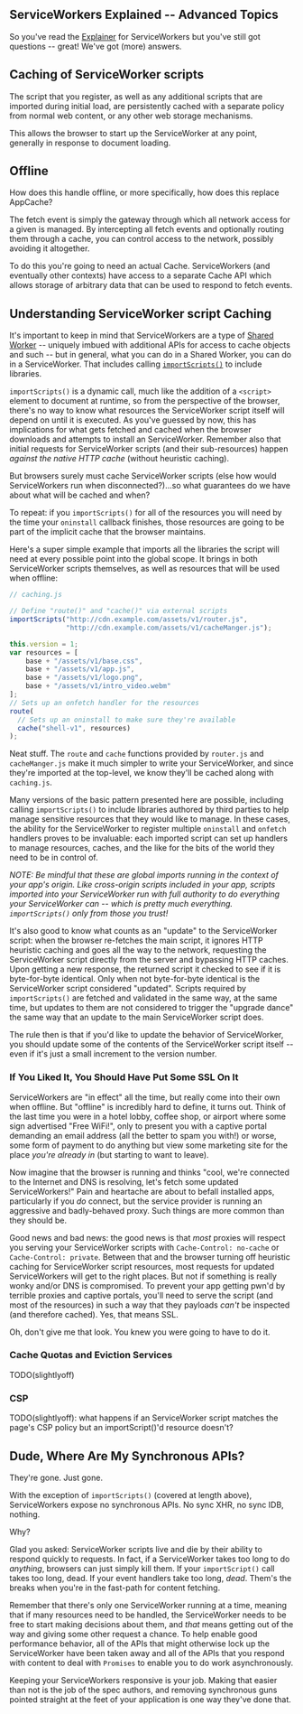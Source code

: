 <h2>ServiceWorkers Explained -- Advanced Topics</h2>

So you've read the [Explainer](explainer.md) for ServiceWorkers but you've still got questions -- great! We've got (more) answers.

## Caching of ServiceWorker scripts

The script that you register, as well as any additional scripts that
are imported during initial load, are persistently cached with a separate policy from normal web content, or any other web storage mechanisms.

This allows the browser to start up the ServiceWorker at any point, generally in response to document loading.

## Offline

How does this handle offline, or more specifically, how does this replace AppCache?

The fetch event is simply the gateway through which all network access for a given is managed. By intercepting all fetch events and optionally routing them through a cache, you can control access to the network, possibly avoiding it altogether.

To do this you're going to need an actual Cache. ServiceWorkers (and eventually other contexts) have access to a separate Cache API which allows storage of arbitrary data that can be used to respond to fetch events.

## Understanding ServiceWorker script Caching

It's important to keep in mind that ServiceWorkers are a type of [Shared Worker](http://www.w3.org/TR/workers/#shared-workers-and-the-sharedworker-interface) -- uniquely imbued with additional APIs for access to cache objects and such -- but in general, what you can do in a Shared Worker, you can do in a ServiceWorker. That includes calling [`importScripts()`](https://developer.mozilla.org/en-US/docs/DOM/Using_web_workers#Importing_scripts_and_libraries) to include libraries.

`importScripts()` is a dynamic call, much like the addition of a `<script>` element to document at runtime, so from the perspective of the browser, there's no way to know what resources the ServiceWorker script itself will depend on until it is executed. As you've guessed by now, this has implications for what gets fetched and cached when the browser downloads and attempts to install an ServiceWorker. Remember also that initial requests for ServiceWorker scripts (and their sub-resources) happen *against the native HTTP cache* (without heuristic caching).

But browsers surely must cache ServiceWorker scripts (else how would ServiceWorkers run when disconnected?)...so what guarantees do we have about what will be cached and when?

To repeat: if you `importScripts()` for all of the resources you will need by the time your `oninstall` callback finishes, those resources are going to be part of the implicit cache that the browser maintains.

Here's a super simple example that imports all the libraries the script will need at every possible point into the global scope. It brings in both ServiceWorker scripts themselves, as well as resources that will be used when offline:

```js
// caching.js

// Define "route()" and "cache()" via external scripts
importScripts("http://cdn.example.com/assets/v1/router.js",
              "http://cdn.example.com/assets/v1/cacheManger.js");

this.version = 1;
var resources = [
    base + "/assets/v1/base.css",
    base + "/assets/v1/app.js",
    base + "/assets/v1/logo.png",
    base + "/assets/v1/intro_video.webm"
];
// Sets up an onfetch handler for the resources
route(
  // Sets up an oninstall to make sure they're available
  cache("shell-v1", resources)
);
```

Neat stuff. The `route` and `cache` functions provided by `router.js` and `cacheManger.js` make it much simpler to write your ServiceWorker, and since they're imported at the top-level, we know they'll be cached along with `caching.js`.

Many versions of the basic pattern presented here are possible, including calling `importScripts()` to include libraries authored by third parties to help manage sensitive resources that they would like to manage. In these cases, the ability for the ServiceWorker to register multiple `oninstall` and `onfetch` handlers proves to be invaluable: each imported script can set up handlers to manage resources, caches, and the like for the bits of the world they need to be in control of.

_*NOTE: Be mindful that these are global imports running in the context of your app's origin. Like cross-origin scripts included in your app, scripts imported into your ServiceWorker run with full authority to do everything your ServiceWorker can -- which is pretty much everything. `importScripts()` only from those you trust!*_

It's also good to know what counts as an "update" to the ServiceWorker script: when the browser re-fetches the main script, it ignores HTTP heuristic caching and goes all the way to the network, requesting the ServiceWorker script directly from the server and bypassing HTTP caches. Upon getting a new response, the returned script it checked to see if it is byte-for-byte identical. Only when not byte-for-byte identical is the ServiceWorker script considered "updated". Scripts required by `importScripts()` are fetched and validated in the same way, at the same time, but updates to them are not considered to trigger the "upgrade dance" the same way that an update to the main ServiceWorker script does.

The rule then is that if you'd like to update the behavior of ServiceWorker, you should update some of the contents of the ServiceWorker script itself -- even if it's just a small increment to the version number.

### If You Liked It, You Should Have Put Some SSL On It

ServiceWorkers are "in effect" all the time, but really come into their own when offline. But "offline" is incredibly hard to define, it turns out. Think of the last time you were in a hotel lobby, coffee shop, or airport where some sign advertised "Free WiFi!", only to present you with a captive portal demanding an email address (all the better to spam you with!) or worse, some form of payment to do anything but view some marketing site for the place *you're already in* (but starting to want to leave).

Now imagine that the browser is running and thinks "cool, we're connected to the Internet and DNS is resolving, let's fetch some updated ServiceWorkers!" Pain and heartache are about to befall installed apps, particularly if you *do* connect, but the service provider is running an aggressive and badly-behaved proxy. Such things are more common than they should be.

Good news and bad news: the good news is that *most* proxies will respect you serving your ServiceWorker scripts with `Cache-Control: no-cache` or `Cache-Control: private`. Between that and the browser turning off heuristic caching for ServiceWorker script resources, most requests for updated ServiceWorkers will get to the right places. But not if something is really wonky and/or DNS is compromised. To prevent your app getting pwn'd by terrible proxies and captive portals, you'll need to serve the script (and most of the resources) in such a way that they payloads _can't_ be inspected (and therefore cached). Yes, that means SSL.

Oh, don't give me that look. You knew you were going to have to do it.

### Cache Quotas and Eviction Services

TODO(slightlyoff)

### CSP

TODO(slightlyoff): what happens if an ServiceWorker script matches the page's CSP policy but an importScript()'d resource doesn't?

## Dude, Where Are My Synchronous APIs?

They're gone. Just gone.

With the exception of `importScripts()` (covered at length above), ServiceWorkers expose no synchronous APIs. No sync XHR, no sync IDB, nothing.

Why?

Glad you asked: ServiceWorker scripts live and die by their ability to respond quickly to requests. In fact, if a ServiceWorker takes too long to do _anything_, browsers can just simply kill them. If your `importScript()` call takes too long, dead. If your event handlers take too long, _dead_. Them's the breaks when you're in the fast-path for content fetching.

Remember that there's only one ServiceWorker running at a time, meaning that if many resources need to be handled, the ServiceWorker needs to be free to start making decisions about them, and _that_ means getting out of the way and giving some other request a chance. To help enable good performance behavior, all of the APIs that might otherwise lock up the ServiceWorker have been taken away and all of the APIs that you respond with content to deal with `Promises` to enable you to do work asynchronously.

Keeping your ServiceWorkers responsive is your job. Making that easier than not is the job of the spec authors, and removing synchronous guns pointed straight at the feet of your application is one way they've done that.